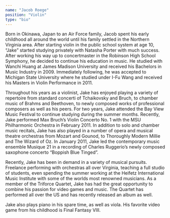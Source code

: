 ```yaml
---
name: "Jacob Roege"
position: "Violin"
type: "bio"
---
```


Born in Okinawa, Japan to an Air Force family, Jacob spent his early childhood all around the world until his family settled in the Northern Virginia area. After starting violin in the public school system at age 10, “Jake” started studying privately with Natasha Porter with much success. After working his way up to concertmaster in the Robinson High School Symphony, he decided to continue his education in music. He studied with Wanchi Huang at James Madison University and received his Bachelors in Music Industry in 2009. Immediately following, he was accepted to Michigan State University where he studied under I-Fu Wang and received his Masters in Violin Performance in 2011.

Throughout his years as a violinist, Jake has enjoyed playing a variety of repertoire from standard concerti of Tchaikovsky and Bruch, to chamber music of Brahms and Beethoven, to newly composed works of professional composers as well as his peers. For two years, Jake attended the Bay View Music Festival to continue studying during the summer months. Recently, Jake performed Max Bruch’s Violin Concerto No. 1 with the MSU Philharmonic Orchestra in February 2011. In addition to solo and chamber music recitals, Jake has also played in a number of opera and musical theatre orchestras from Mozart and Gounod, to Thoroughly Modern Millie and The Wizard of Oz. In January 2011, Jake led the contemporary music ensemble Musique 21 in a recording of Charles Ruggerio’s newly composed saxophone concerto “Boppish Blue Tinged”.

Recently, Jake has been in demand in a variety of musical pursuits. Freelance performing with orchestras all over Virginia, teaching a full studio of students, even spending the summer working at the Heifetz International Music Institute with some of the worlds most renowned musicians. As a member of the Triforce Quartet, Jake has had the great opportunity to combine his passion for video games and music. The Quartet has performed all over the US and has recently released an album as well.

Jake also plays piano in his spare time, as well as viola. His favorite video game from his childhood is Final Fantasy VIII.